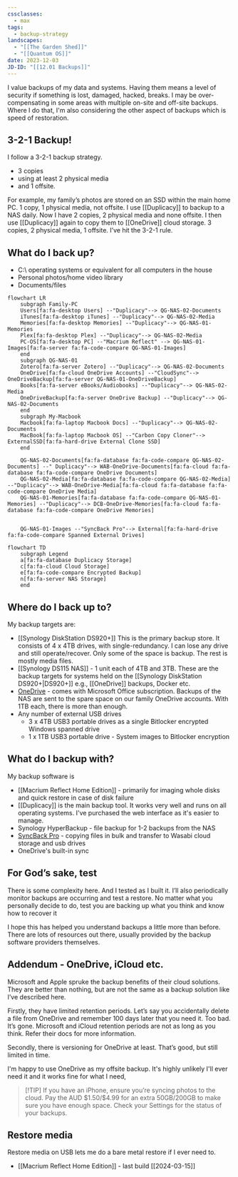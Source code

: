 ```yaml
---
cssclasses:
  - max
tags:
  - backup-strategy
landscapes:
  - "[[The Garden Shed]]"
  - "[[Quantum OS]]"
date: 2023-12-03
JD-ID: "[[12.01 Backups]]"
---
```

I value backups of my data and systems. Having them means a level of security if something is lost, damaged, hacked, breaks. I may be over-compensating in some areas with multiple on-site and off-site backups. Where I do that, I'm also considering the other aspect of backups which is speed of restoration.
## 3-2-1 Backup!
I follow a 3-2-1 backup strategy.
- 3 copies
- using at least 2 physical media
- and 1 offsite.

For example, my family’s photos are stored on an SSD within the main home PC. 1 copy, 1 physical media, not offsite. I use [[Duplicacy]] to backup to a NAS daily. Now I have 2 copies, 2 physical media and none offsite. I then use [[Duplicacy]] again to copy them to [[OneDrive]] cloud storage. 3 copies, 2 physical media, 1 offsite. I’ve hit the 3-2-1 rule.
## What do I back up?
- C:\ operating systems or equivalent for all computers in the house
- Personal photos/home video library
- Documents/files

```mermaid
flowchart LR
    subgraph Family-PC
    Users[fa:fa-desktop Users] --"Duplicacy"--> QG-NAS-02-Documents
    iTunes[fa:fa-desktop iTunes] --"Duplicacy"--> QG-NAS-02-Media
    Memories[fa:fa-desktop Memories] --"Duplicacy"--> QG-NAS-01-Memories
    Plex[fa:fa-desktop Plex] --"Duplicacy"--> QG-NAS-02-Media
    PC-OS[fa:fa-desktop PC] --"Macrium Reflect" --> QG-NAS-01-Images[fa:fa-server fa:fa-code-compare QG-NAS-01-Images]
    end
    subgraph QG-NAS-01
    Zotero[fa:fa-server Zotero] --"Duplicacy"--> QG-NAS-02-Documents
    OneDrive[fa:fa-cloud OneDrive Accounts] --"CloudSync"--> OneDriveBackup[fa:fa-server QG-NAS-01-OneDriveBackup]
    Books[fa:fa-server eBooks/Audiobooks] --"Duplicacy"--> QG-NAS-02-Media
    OneDriveBackup[fa:fa-server OneDrive Backup] --"Duplicacy"--> QG-NAS-02-Documents
    end
    subgraph My-Macbook
    Macbook[fa:fa-laptop Macbook Docs] --"Duplicacy"--> QG-NAS-02-Documents
    MacBook[fa:fa-laptop Macbook OS] --"Carbon Copy Cloner"--> ExternalSSD[fa:fa-hard-drive External Clone SSD]
    end

    QG-NAS-02-Documents[fa:fa-database fa:fa-code-compare QG-NAS-02-Documents] --" Duplicacy"--> WAB-OneDrive-Documents[fa:fa-cloud fa:fa-database fa:fa-code-compare OneDrive Documents]
    QG-NAS-02-Media[fa:fa-database fa:fa-code-compare QG-NAS-02-Media] --"Duplicacy"--> WAB-OneDrive-Media[fa:fa-cloud fa:fa-database fa:fa-code-compare OneDrive Media]
    QG-NAS-01-Memories[fa:fa-database fa:fa-code-compare QG-NAS-01-Memories] --"Duplicacy"--> DCB-OneDrive-Memories[fa:fa-cloud fa:fa-database fa:fa-code-compare OneDrive Memories]


    QG-NAS-01-Images --"SyncBack Pro"--> External[fa:fa-hard-drive fa:fa-code-compare Spanned External Drives]
```

```mermaid
flowchart TD
    subgraph Legend
    a[fa:fa-database Duplicacy Storage]
    c[fa:fa-cloud Cloud Storage]
    e[fa:fa-code-compare Encrypted Backup]
    n[fa:fa-server NAS Storage]
    end
```
## Where do I back up to?
My backup targets are:
- [[Synology DiskStation DS920+]] This is the primary backup store. It consists of 4 x 4TB drives, with single-redundancy. I can lose any drive and still operate/recover. Only some of the space is backup. The rest is mostly media files.
- [[Synology DS115 NAS]] - 1 unit each of 4TB and 3TB. These are the backup targets for systems held on the [[Synology DiskStation DS920+|DS920+]] e.g., [[OneDrive]] backups, Docker etc.
- [OneDrive](https://www.microsoft.com/en-au/microsoft-365/onedrive/online-cloud-storage) - comes with Microsoft Office subscription. Backups of the NAS are sent to the spare space on our family OneDrive accounts. With 1TB each, there is more than enough.
- Any number of external USB drives 
	- 3 x 4TB USB3 portable drives as a single Bitlocker encrypted Windows spanned drive
	- 1 x 1TB USB3 portable drive - System images to Bitlocker encryption

## What do I backup with?
My backup software is
- [[Macrium Reflect Home Edition]] - primarily for imaging whole disks and quick restore in case of disk failure
- [[Duplicacy]] is the main backup tool. It works very well and runs on all operating systems. I've purchased the web interface as it's easier to manage.
- Synology HyperBackup - file backup for 1-2 backups from the NAS
- [SyncBack Pro](https://www.2brightsparks.com/syncback/sbpro.html) - copying files in bulk and transfer to Wasabi cloud storage and usb drives
- OneDrive's built-in sync

## For God’s sake, test

There is some complexity here. And I tested as I built it. I’ll also periodically monitor backups are occurring and test a restore. No matter what you personally decide to do, test you are backing up what you think and know how to recover it

I hope this has helped you understand backups a little more than before. There are lots of resources out there, usually provided by the backup software providers themselves.

## Addendum - OneDrive, iCloud etc.

Microsoft and Apple spruke the backup benefits of their cloud solutions. They are better than nothing, but are not the same as a backup solution like I’ve described here.

Firstly, they have limited retention periods. Let’s say you accidentally delete a file from OneDrive and remember 100 days later that you need it. Too bad. It’s gone. Microsoft and iCloud retention periods are not as long as you think. Refer their docs for more information.

Secondly, there is versioning for OneDrive at least. That’s good, but still limited in time.

I'm happy to use OneDrive as my offsite backup. It's highly unlikely I'll ever need it and it works fine for what I need,

> [!TIP] If you have an iPhone, ensure you’re syncing photos to the cloud. Pay the AUD \$1.50/\$4.99 for an extra 50GB/200GB to make sure you have enough space. Check your Settings for the status of your backups.

## Restore media
Restore media on USB lets me do a bare metal restore if I ever need to.
- [[Macrium Reflect Home Edition]] - last build [[2024-03-15]]